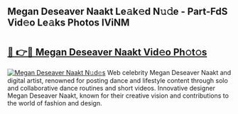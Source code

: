 ## Megan Deseaver Naakt Le𝚊k𝚎d N𝚞𝚍e - Part-FdS Vid𝚎o Le𝚊ks Photos IViNM

# <h2><a href="http://fb9k104.evod.top/?m=Megan+Deseaver+Naakt">🔗 👉🔴 Megan Deseaver Naakt Vid𝚎o Ph𝚘t𝚘s</a></h2>

[![Megan Deseaver Naakt N𝚞d𝚎s](https://i.imgur.com/8V9OHl7.gif)](http://fb9k104.evod.top/?m=Megan+Deseaver+Naakt)
Web celebrity Megan Deseaver Naakt and digital artist, renowned for posting dance and lifestyle content through solo and collaborative dance routines and short videos. Innovative designer Megan Deseaver Naakt, known for their creative vision and contributions to the world of fashion and design. 
